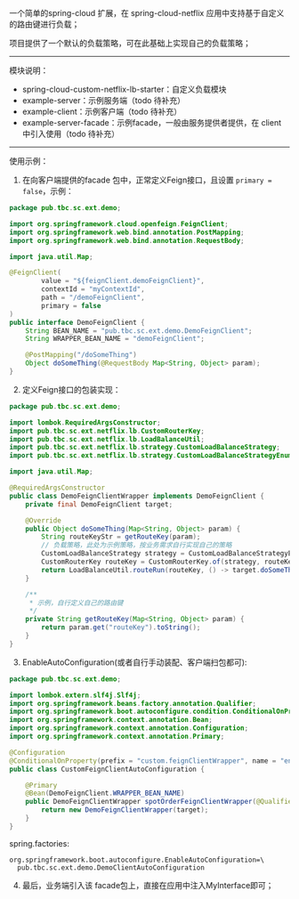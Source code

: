 一个简单的spring-cloud 扩展，在 spring-cloud-netflix 应用中支持基于自定义的路由键进行负载；

项目提供了一个默认的负载策略，可在此基础上实现自己的负载策略；

***
模块说明：

* spring-cloud-custom-netflix-lb-starter：自定义负载模块
* example-server：示例服务端（todo 待补充）
* example-client：示例客户端（todo 待补充）
* example-server-facade：示例facade，一般由服务提供者提供，在 client 中引入使用（todo 待补充）

***
使用示例：

1. 在向客户端提供的facade 包中，正常定义Feign接口，且设置 `primary = false`，示例：

```java
package pub.tbc.sc.ext.demo;

import org.springframework.cloud.openfeign.FeignClient;
import org.springframework.web.bind.annotation.PostMapping;
import org.springframework.web.bind.annotation.RequestBody;

import java.util.Map;

@FeignClient(
        value = "${feignClient.demoFeignClient}",
        contextId = "myContextId",
        path = "/demoFeignClient",
        primary = false
)
public interface DemoFeignClient {
    String BEAN_NAME = "pub.tbc.sc.ext.demo.DemoFeignClient";
    String WRAPPER_BEAN_NAME = "demoFeignClient";

    @PostMapping("/doSomeThing")
    Object doSomeThing(@RequestBody Map<String, Object> param);
}
```

2. 定义Feign接口的包装实现：

```java
package pub.tbc.sc.ext.demo;

import lombok.RequiredArgsConstructor;
import pub.tbc.sc.ext.netflix.lb.CustomRouterKey;
import pub.tbc.sc.ext.netflix.lb.LoadBalanceUtil;
import pub.tbc.sc.ext.netflix.lb.strategy.CustomLoadBalanceStrategy;
import pub.tbc.sc.ext.netflix.lb.strategy.CustomLoadBalanceStrategyEnum;

import java.util.Map;

@RequiredArgsConstructor
public class DemoFeignClientWrapper implements DemoFeignClient {
    private final DemoFeignClient target;

    @Override
    public Object doSomeThing(Map<String, Object> param) {
        String routeKeyStr = getRouteKey(param);
        // 负载策略，此处为示例策略，按业务需求自行实现自己的策略
        CustomLoadBalanceStrategy strategy = CustomLoadBalanceStrategyEnum.MODULUS;
        CustomRouterKey routeKey = CustomRouterKey.of(strategy, routeKeyStr);
        return LoadBalanceUtil.routeRun(routeKey, () -> target.doSomeThing(param));
    }

    /**
     * 示例，自行定义自己的路由键
     */
    private String getRouteKey(Map<String, Object> param) {
        return param.get("routeKey").toString();
    }
}

```

3. EnableAutoConfiguration(或者自行手动装配、客户端扫包都可):

```java
package pub.tbc.sc.ext.demo;

import lombok.extern.slf4j.Slf4j;
import org.springframework.beans.factory.annotation.Qualifier;
import org.springframework.boot.autoconfigure.condition.ConditionalOnProperty;
import org.springframework.context.annotation.Bean;
import org.springframework.context.annotation.Configuration;
import org.springframework.context.annotation.Primary;

@Configuration
@ConditionalOnProperty(prefix = "custom.feignClientWrapper", name = "enable", matchIfMissing = true)
public class CustomFeignClientAutoConfiguration {

    @Primary
    @Bean(DemoFeignClient.WRAPPER_BEAN_NAME)
    public DemoFeignClientWrapper spotOrderFeignClientWrapper(@Qualifier(DemoFeignClient.BEAN_NAME) DemoFeignClient target) {
        return new DemoFeignClientWrapper(target);
    }
}

```

spring.factories:

```properties
org.springframework.boot.autoconfigure.EnableAutoConfiguration=\
  pub.tbc.sc.ext.demo.DemoClientAutoConfiguration
```

4. 最后，业务端引入该 facade包上，直接在应用中注入MyInterface即可；


